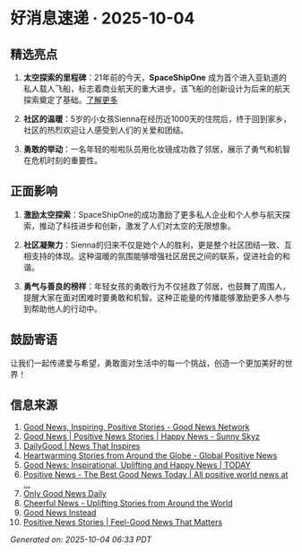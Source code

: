 # 好消息速递 · 2025-10-04

## 精选亮点

1. **太空探索的里程碑**：21年前的今天，**SpaceShipOne** 成为首个进入亚轨道的私人载人飞船，标志着商业航天的重大进步。该飞船的创新设计为后来的航天探索奠定了基础。[了解更多](https://www.goodnewsnetwork.org/events061004/)
   
2. **社区的温暖**：5岁的小女孩Sienna在经历近1000天的住院后，终于回到家乡，社区的热烈欢迎让人感受到人们的关爱和团结。

3. **勇敢的举动**：一名年轻的啦啦队员用化妆镜成功救了邻居，展示了勇气和机智在危机时刻的重要性。

## 正面影响

1. **激励太空探索**：SpaceShipOne的成功激励了更多私人企业和个人参与航天探索，推动了科技进步和创新，激发了人们对太空的无限想象。

2. **社区凝聚力**：Sienna的归来不仅是她个人的胜利，更是整个社区团结一致、互相支持的体现。这种温暖的氛围能够增强社区居民之间的联系，促进社会的和谐。

3. **勇气与善良的榜样**：年轻女孩的勇敢行为不仅拯救了邻居，也鼓舞了周围人，提醒大家在面对困难时要勇敢和机智。这种正能量的传播能够激励更多人参与到帮助他人的行动中。

## 鼓励寄语

让我们一起传递爱与希望，勇敢面对生活中的每一个挑战，创造一个更加美好的世界！

## 信息来源
1. [Good News, Inspiring, Positive Stories - Good News Network](https://www.goodnewsnetwork.org/)
2. [Good News | Positive News Stories | Happy News - Sunny Skyz](https://www.sunnyskyz.com/good-news)
3. [DailyGood | News That Inspires](https://www.dailygood.org/)
4. [Heartwarming Stories from Around the Globe - Global Positive News](https://www.globalpositivenewsnetwork.com/heartwarming-stories-from-around-the-globe/)
5. [Good News: Inspirational, Uplifting and Happy News | TODAY](https://www.today.com/news/good-news)
6. [Positive News - The Best Good News Today | All positive world news at ...](https://positivenewsfoundation.org/)
7. [Only Good News Daily](https://www.onlygoodnewsdaily.com/)
8. [Cheerful News - Uplifting Stories from Around the World](https://cheerfulnewsdaily.com/)
9. [Good News Instead](https://www.goodnewsinstead.com/)
10. [Positive News Stories | Feel-Good News That Matters](https://www.positivenews.press/stories)

_Generated on: 2025-10-04 06:33 PDT_
